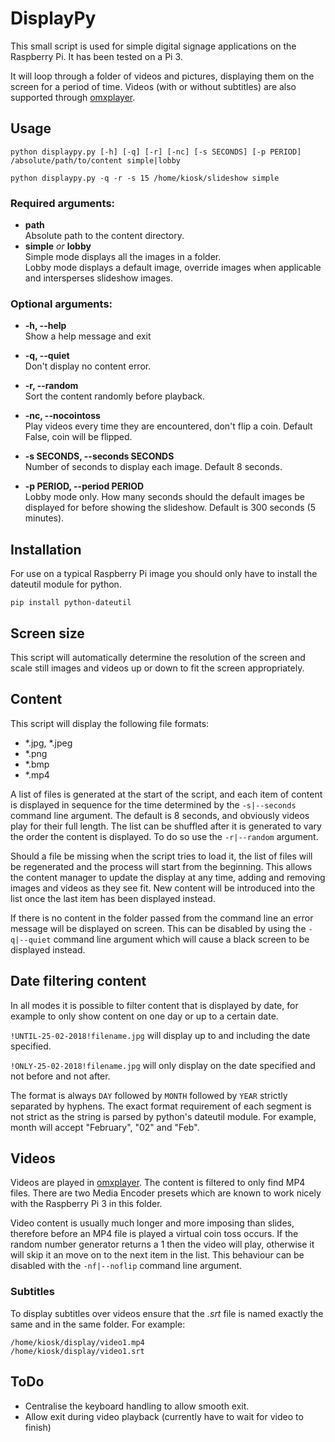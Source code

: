 # DisplayPy

This small script is used for simple digital signage applications on the Raspberry Pi. It has been tested on a Pi 3.

It will loop through a folder of videos and pictures, displaying them on the screen for a period of time. Videos (with or without subtitles) are also supported through [omxplayer](http://elinux.org/Omxplayer).

## Usage

`python displaypy.py [-h] [-q] [-r] [-nc] [-s SECONDS] [-p PERIOD] /absolute/path/to/content simple|lobby`

`python displaypy.py -q -r -s 15 /home/kiosk/slideshow simple`

### Required arguments:
* **path**  
  Absolute path to the content directory.
* **simple** _or_ **lobby**  
  Simple mode displays all the images in a folder.  
  Lobby  mode displays a default image, override images when applicable and intersperses slideshow images.

### Optional arguments:
* **-h, --help**  
  Show a help message and exit

* **-q, --quiet**  
  Don't display no content error.

* **-r, --random**  
  Sort the content randomly before playback.

* **-nc, --nocointoss**  
  Play videos every time they are encountered, don't
  flip a coin. Default False, coin will be flipped.

* **-s SECONDS, --seconds SECONDS**  
  Number of seconds to display each image. Default 8 seconds.

* **-p PERIOD, --period PERIOD**  
  Lobby mode only. How many seconds should the default images be displayed for before showing the slideshow. Default is 300 seconds (5 minutes).

## Installation

For use on a typical Raspberry Pi image you should only have to install the dateutil module for python.

`pip install python-dateutil`


## Screen size

This script will automatically determine the resolution of the screen and scale still images and videos up or down to fit the screen appropriately.

## Content

This script will display the following file formats:

- \*.jpg, \*.jpeg
- \*.png
- \*.bmp
- \*.mp4

A list of files is generated at the start of the script, and each item of content is displayed in sequence for the time determined by the `-s|--seconds` command line argument. The default is 8 seconds, and obviously videos play for their full length. The list can be shuffled after it is generated to vary the order the content is displayed. To do so use the `-r|--random` argument.

Should a file be missing when the script tries to load it, the list of files will be regenerated and the process will start from the beginning. This allows the content manager to update the display at any time, adding and removing images and videos as they see fit. New content will be introduced into the list once the last item has been displayed instead.

If there is no content in the folder passed from the command line an error message will be displayed on screen. This can be disabled by using the `-q|--quiet` command line argument which will cause a black screen to be displayed instead.

## Date filtering content

In all modes it is possible to filter content that is displayed by date, for example to only show content on one day or up to a certain date.

`!UNTIL-25-02-2018!filename.jpg` will display up to and including the date specified.

`!ONLY-25-02-2018!filename.jpg` will only display on the date specified and not before and not after.

The format is always `DAY` followed by `MONTH` followed by `YEAR` strictly separated by hyphens. The exact format requirement of each segment is not strict as the string is parsed by python's dateutil module. For example, month will accept "February", "02" and "Feb".

## Videos

Videos are played in [omxplayer](http://elinux.org/Omxplayer). The content is filtered to only find MP4 files. There are two Media Encoder presets which are known to work nicely with the Raspberry Pi 3 in this folder.

Video content is usually much longer and more imposing than slides, therefore before an MP4 file is played a virtual coin toss occurs. If the random number generator returns a 1 then the video will play, otherwise it will skip it an move on to the next item in the list. This behaviour can be disabled with the `-nf|--noflip` command line argument.

### Subtitles

To display subtitles over videos ensure that the *.srt* file is named exactly the same and in the same folder. For example:

`/home/kiosk/display/video1.mp4`  
`/home/kiosk/display/video1.srt`

## ToDo

- Centralise the keyboard handling to allow smooth exit.
- Allow exit during video playback (currently have to wait for video to finish)
